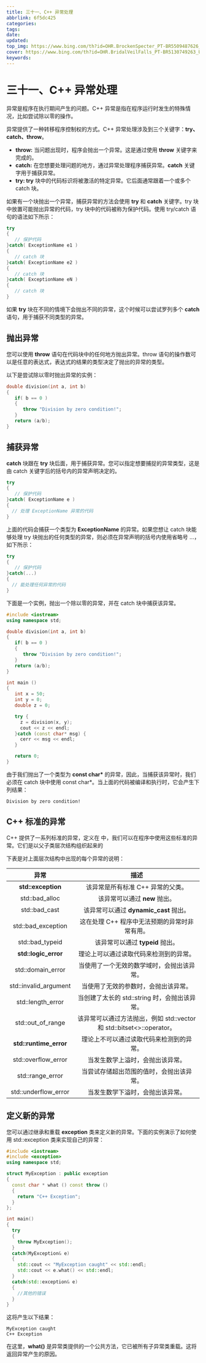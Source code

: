 ```yaml
---
title: 三十一、C++ 异常处理
abbrlink: 6f5dc425
categories: 
tags: 
date: 
updated: 
top_img: https://www.bing.com/th?id=OHR.BrockenSpecter_PT-BR5509487626_UHD.jpg
cover: https://www.bing.com/th?id=OHR.BridalVeilFalls_PT-BR5130749263_UHD.jpg
keywords: 
---
```

# 三十一、C++ 异常处理

异常是程序在执行期间产生的问题。C++ 异常是指在程序运行时发生的特殊情况，比如尝试除以零的操作。

异常提供了一种转移程序控制权的方式。C++ 异常处理涉及到三个关键字：**try、catch、throw**。

- **throw:** 当问题出现时，程序会抛出一个异常。这是通过使用 **throw** 关键字来完成的。
- **catch:** 在您想要处理问题的地方，通过异常处理程序捕获异常。**catch** 关键字用于捕获异常。
- **try: try** 块中的代码标识将被激活的特定异常。它后面通常跟着一个或多个 catch 块。

如果有一个块抛出一个异常，捕获异常的方法会使用 **try** 和 **catch** 关键字。try 块中放置可能抛出异常的代码，try 块中的代码被称为保护代码。使用 try/catch 语句的语法如下所示：

```c++
try
{
   // 保护代码
}catch( ExceptionName e1 )
{
   // catch 块
}catch( ExceptionName e2 )
{
   // catch 块
}catch( ExceptionName eN )
{
   // catch 块
}
```

如果 **try** 块在不同的情境下会抛出不同的异常，这个时候可以尝试罗列多个 **catch** 语句，用于捕获不同类型的异常。

## 抛出异常

您可以使用 **throw** 语句在代码块中的任何地方抛出异常。throw 语句的操作数可以是任意的表达式，表达式的结果的类型决定了抛出的异常的类型。

以下是尝试除以零时抛出异常的实例：

```c++
double division(int a, int b)
{
   if( b == 0 )
   {
      throw "Division by zero condition!";
   }
   return (a/b);
}
```

## 捕获异常

**catch** 块跟在 **try** 块后面，用于捕获异常。您可以指定想要捕捉的异常类型，这是由 catch 关键字后的括号内的异常声明决定的。

```c++
try
{
   // 保护代码
}catch( ExceptionName e )
{
  // 处理 ExceptionName 异常的代码
}
```

上面的代码会捕获一个类型为 **ExceptionName** 的异常。如果您想让 catch 块能够处理 try 块抛出的任何类型的异常，则必须在异常声明的括号内使用省略号 …，如下所示：

```c++
try
{
   // 保护代码
}catch(...)
{
  // 能处理任何异常的代码
}
```

下面是一个实例，抛出一个除以零的异常，并在 catch 块中捕获该异常。

```c++
#include <iostream>
using namespace std;

double division(int a, int b)
{
   if( b == 0 )
   {
      throw "Division by zero condition!";
   }
   return (a/b);
}

int main ()
{
   int x = 50;
   int y = 0;
   double z = 0;

   try {
     z = division(x, y);
     cout << z << endl;
   }catch (const char* msg) {
     cerr << msg << endl;
   }

   return 0;
}
```

由于我们抛出了一个类型为 **const char\*** 的异常，因此，当捕获该异常时，我们必须在 catch 块中使用 const char*。当上面的代码被编译和执行时，它会产生下列结果：

```
Division by zero condition!
```

## C++ 标准的异常

C++ 提供了一系列标准的异常，定义在 中，我们可以在程序中使用这些标准的异常。它们是以父子类层次结构组织起来的

下表是对上面层次结构中出现的每个异常的说明：

|          异常          |                             描述                             |
| :--------------------: | :----------------------------------------------------------: |
|   **std::exception**   |              该异常是所有标准 C++ 异常的父类。               |
|     std::bad_alloc     |                该异常可以通过 **new** 抛出。                 |
|     std::bad_cast      |            该异常可以通过 **dynamic_cast** 抛出。            |
|   std::bad_exception   |        这在处理 C++ 程序中无法预期的异常时非常有用。         |
|    std::bad_typeid     |               该异常可以通过 **typeid** 抛出。               |
|  **std::logic_error**  |            理论上可以通过读取代码来检测到的异常。            |
|   std::domain_error    |          当使用了一个无效的数学域时，会抛出该异常。          |
| std::invalid_argument  |             当使用了无效的参数时，会抛出该异常。             |
|   std::length_error    |        当创建了太长的 std::string 时，会抛出该异常。         |
|   std::out_of_range    | 该异常可以通过方法抛出，例如 std::vector 和 std::bitset<>::operator[]()。 |
| **std::runtime_error** |           理论上不可以通过读取代码来检测到的异常。           |
|  std::overflow_error   |               当发生数学上溢时，会抛出该异常。               |
|    std::range_error    |           当尝试存储超出范围的值时，会抛出该异常。           |
|  std::underflow_error  |               当发生数学下溢时，会抛出该异常。               |

## 定义新的异常

您可以通过继承和重载 **exception** 类来定义新的异常。下面的实例演示了如何使用 std::exception 类来实现自己的异常：

```c++
#include <iostream>
#include <exception>
using namespace std;

struct MyException : public exception
{
  const char * what () const throw ()
  {
    return "C++ Exception";
  }
};

int main()
{
  try
  {
    throw MyException();
  }
  catch(MyException& e)
  {
    std::cout << "MyException caught" << std::endl;
    std::cout << e.what() << std::endl;
  }
  catch(std::exception& e)
  {
    //其他的错误
  }
}
```

这将产生以下结果：

```
MyException caught
C++ Exception
```

在这里，**what()** 是异常类提供的一个公共方法，它已被所有子异常类重载。这将返回异常产生的原因。